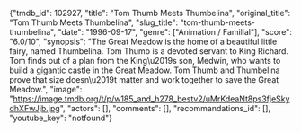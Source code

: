 {"tmdb_id": 102927, "title": "Tom Thumb Meets Thumbelina", "original_title": "Tom Thumb Meets Thumbelina", "slug_title": "tom-thumb-meets-thumbelina", "date": "1996-09-17", "genre": ["Animation / Familial"], "score": "6.0/10", "synopsis": "The Great Meadow is the home of a beautiful little fairy, named Thumbelina. Tom Thumb is a devoted servant to King Richard. Tom finds out of a plan from the King\u2019s son, Medwin, who wants to build a gigantic castle in the Great Meadow. Tom Thumb and Thumbelina prove that size doesn\u2019t matter and work together to save the Great Meadow.", "image": "https://image.tmdb.org/t/p/w185_and_h278_bestv2/uMrKdeaNt8ps3fjeSkydhXFwJjb.jpg", "actors": [], "comments": [], "recommandations_id": [], "youtube_key": "notfound"}